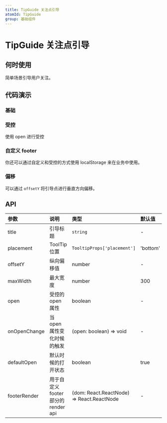 ```yaml
---
title: TipGuide 关注点引导
atomId: TipGuide
group: 基础组件
---
```


# TipGuide 关注点引导

## 何时使用

简单场景引导用户关注。

## 代码演示

### 基础

<code src="./demos/normal.tsx" ></code>

### 受控

使用 open 进行受控

<code src="./demos/controlled.tsx" ></code>

### 自定义 footer

<code src="./demos/footer.tsx" ></code>

你还可以通过自定义和受控的方式使用 localStorage 来在业务中使用。

<code src="./demos/localStorage.tsx" ></code>

### 偏移

可以通过 `offsetY` 将引导点进行垂直方向偏移。

<code src="./demos/offset.tsx" ></code>

## API

| 参数         | 说明                                | 类型                                      | 默认值   |
| :----------- | :---------------------------------- | :---------------------------------------- | :------- |
| title        | 引导标题                            | `string`                                  | -        |
| placement    | ToolTip 位置                        | `TooltipProps['placement']`               | 'bottom' |
| offsetY      | 纵向偏移值                          | number                                    | -        |
| maxWidth     | 最大宽度                            | number                                    | 300      |
| open         | 受控的 open 属性                    | boolean                                   | -        |
| onOpenChange | 当 open 属性变化时候的触发          | (open: boolean) => void                   | -        |
| defaultOpen  | 默认时候的打开状态                  | boolean                                   | true     |
| footerRender | 用于自定义 footer 部分的 render api | (dom: React.ReactNode) => React.ReactNode | -        |
